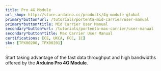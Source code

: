 ```yaml
---
title: Pro 4G Module
url_shop: http://store.arduino.cc/products/4g-module-global
primary*button*url: /tutorials/portenta-mid-carrier/user-manual
primary*button*title: Mid Carrier User Manual
secondary*button*url: /tutorials/portenta-max-carrier/user-manual
secondary*button*title: Max Carrier User Manual
certifications: [CE, UKCA, FCC, IC]
sku: [TPX00200, TPX00201]
---
```


Start taking advantage of the fast data throughput and high bandwidths offered by the **Arduino Pro 4G Module**.

